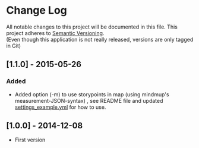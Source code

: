 # Change Log
All notable changes to this project will be documented in this file.
This project adheres to [Semantic Versioning](http://semver.org/).  
(Even though this application is not really released, versions are only tagged in Git)

## [1.1.0] - 2015-05-26
### Added 
- Added option (-m) to use storypoints in map (using mindmup's measurement-JSON-syntax) , see README file and updated [settings_example.yml](settings_example.yml) for how to use.

## [1.0.0] - 2014-12-08
- First version
